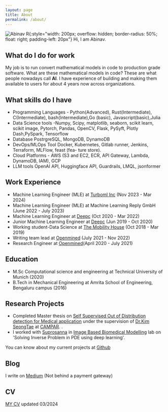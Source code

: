 ```yaml
---
layout: page
title: About
permalink: /about/
---
```


![Abinav R](../resources/me.jpg){:style="width: 200px; overflow: hidden; border-radius: 50%; float: right; padding-left: 20px"}
Hi, I am Abinav. 

## What do I do for work
My job is to run convert mathematical models in code to production grade software. What are these mathematical models in code? These are what people nowadays call **AI**. I have experience of building and making them available to users for about 4 years now across organizations. 

## What skills do I have
- Programming Languages - Python(Advanced), Rust(Intermediate), C(Intermediate), bash(Intermediate),Go (basic), Javascript(basic),Julia
- Data Science tools -Numpy, Scipy, matplotlib, seaborn, scikit learn, scikit image, Pytorch, Pandas, OpenCV, Flask, PySyft, Plotly Dash,PySpark, Tensorflow
- Database PostrgreSQL, MongoDB, DynamoDB
- DevOps/MLOps Tool Docker, Kubernetes, Gitlab runner, Jenkins, Terraform, MLFlow, feast (fea-
ture store).
- Cloud Platforms - AWS (S3 and EC2, ECR, API Gateway, Lambda, DynamoDB, IAM), GCP
- LLM tools OpenAI API, Huggingface API, Guardrails, LMQL, jsonformer

## Work Experience
* Machine Learning Engineer (MLE) at [Turboml Inc](turboml.com) (Nov 2023 - Mar 2024)
* Machine Learning Engineer (MLE) at Machine Learning Reply GmbH (June 2022 - July 2023)
* Machine Learning Engineer at [Deepc](http://deepc.ai/) (Oct 2020 - Mar 2022)
* Junior Machine Learning Engineer at [Deepc](http://deepc.ai/) (Jun 2019 - Oct 2020)
* Working student-Data Science at [The Mobility House](https://www.mobilityhouse.com/int_en/) (Oct 2018 - Mar 2019)
* Writing team lead at [Openmined](https://blog.openmined.org/) (July 2021 - Nov 2022)
* Research Engineer at [Openmined](https://blog.openmined.org/)(April 2020 - July 2021)

## Education
* M.Sc Computational science and engineering at Technical University of Munich (2020)
* B.Tech in Mechanical Engineering at Amrita School of Engineering, Bengaluru campus (2016)

## Research Projects
* Completed Master thesis on [Self Supervised Out of Distribution detection for Medical application](../resources/thesis.pdf) under the supervision of [Dr.Kim SeongTae](http://ailab.khu.ac.kr/people/pi/) at [CAMPAR](http://campar.in.tum.de/Chair/ResearchGroupCamp).  . 
* I worked with [Suprosanna](http://campar.in.tum.de/Main/SuprosannaShit) in [Image Based Biomedical Modelling](http://campar.in.tum.de/Chair/ResearchIBBM) lab on 'Solving Inverse Problem in PDE using deep learning'.


You can know about my current projects at [Github](https://github.com/AbinavRavi)

## Blog
I write on [Medium](https://abinavravi.medium.com/) (Not behind a payment gateway)
## CV
[MY CV](../resources/Abinav_resume.pdf) updated 03/2024
